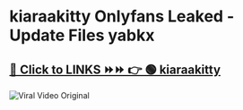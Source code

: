 
 # kiaraakitty Onlyfans Leaked - Update Files yabkx

## <h2><a href="https://clipsfans.com/kiaraakitty&ref=git">🔗 Click to LINKS ⏩⏩ 👉 🟢 kiaraakitty </a></h2>

<a href="https://clipsfans.com/kiaraakitty&ref=git" rel="nofollow" data-target="animated-image.originalLink"><img src="https://i.ibb.co.com/xMMVF88/686577567.gif" alt="Viral Video Original" style="max-width: 100%; display: inline-block;" data-target="animated-image.originalImage"></a>

